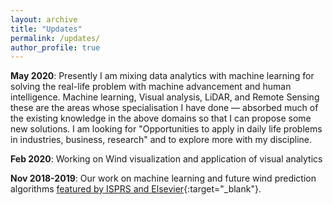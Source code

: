 ```yaml
---
layout: archive
title: "Updates"
permalink: /updates/
author_profile: true
---
```

**May 2020**: Presently I am mixing data analytics with machine learning for solving the real-life problem with machine advancement and human intelligence. Machine learning, Visual analysis, LiDAR, and Remote Sensing these are the areas whose specialisation I have done — absorbed much of the existing knowledge in the above domains so that I can propose some new solutions. I am looking for "Opportunities to apply in daily life problems in industries, business, research" and to explore more with my discipline.

**Feb 2020**: Working on Wind visualization and application of visual analytics

**Nov 2018-2019**: Our work on machine learning and future wind prediction algorithms [featured by ISPRS and Elsevier](https://www.windycities.com){:target="_blank"}.
